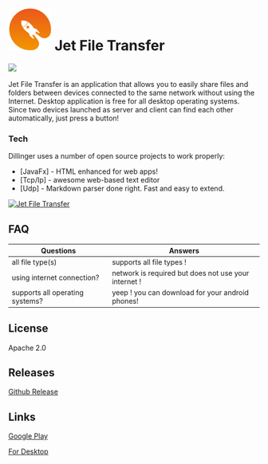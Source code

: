 # [![Build Status](https://github.com/erdemkosk/jet-file-transfer/blob/master/src/main/resources/images/app.png?raw=true)]() Jet File Transfer
![](https://media.giphy.com/media/Y3N5j2w8f5gsaCgjL1/giphy.gif)

Jet File Transfer is an application that allows you to easily share files and folders between devices connected to the same network without using the Internet. Desktop application is free for all desktop operating systems. Since two devices launched as server and client can find each other automatically, just press a button!

### Tech

Dillinger uses a number of open source projects to work properly:

* [JavaFx] - HTML enhanced for web apps!
* [Tcp/Ip] - awesome web-based text editor
* [Udp] - Markdown parser done right. Fast and easy to extend.



[![Jet File Transfer](https://img.youtube.com/vi/g4C_jfIkYe4/0.jpg)](https://www.youtube.com/watch?v=g4C_jfIkYe4)


## FAQ

| Questions  | Answers |
| ------ | ----------- |
| all file type(s)   | supports all file types !  |
| using internet connection? | network is required but does not use your internet ! |
| supports all operating systems?    | yeep ! you can download for your android phones! |

License
----
Apache 2.0

## Releases

[Github Release](https://github.com/erdemkosk/jet-file-transfer/releases/tag/1.0.0.0)


## Links

[Google Play](https://play.google.com/store/apps/details?id=com.jetfiletransfer.mek.jetfiletransfer&hl=tr)

[For Desktop](https://sourceforge.net/projects/jet-file-transfer/)

